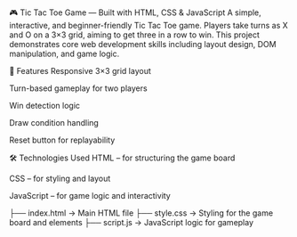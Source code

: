 🎮 Tic Tac Toe Game — Built with HTML, CSS & JavaScript
A simple, interactive, and beginner-friendly Tic Tac Toe game. Players take turns as X and O on a 3×3 grid, aiming to get three in a row to win. This project demonstrates core web development skills including layout design, DOM manipulation, and game logic.

🚀 Features
Responsive 3×3 grid layout

Turn-based gameplay for two players

Win detection logic

Draw condition handling

Reset button for replayability



🛠️ Technologies Used
HTML – for structuring the game board

CSS – for styling and layout

JavaScript – for game logic and interactivity


├── index.html       → Main HTML file
├── style.css        → Styling for the game board and elements
├── script.js        → JavaScript logic for gameplay
